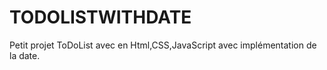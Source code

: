 # TODOLISTWITHDATE
Petit projet ToDoList avec en Html,CSS,JavaScript avec implémentation de la date.
